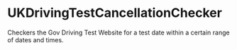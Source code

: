 # UKDrivingTestCancellationChecker
Checkers the Gov Driving Test Website for a test date within a certain range of dates and times.
